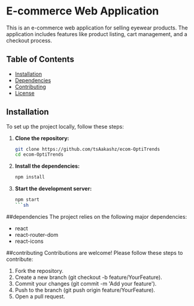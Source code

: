 # E-commerce Web Application

This is an e-commerce web application for selling eyewear products. The application includes features like product listing, cart management, and a checkout process.

## Table of Contents

- [Installation](#installation)
- [Dependencies](#dependencies)
- [Contributing](#contributing)
- [License](#license)

## Installation

To set up the project locally, follow these steps:

1. **Clone the repository:**

   ```sh
   git clone https://github.com/tsAakashz/ecom-OptiTrends
   cd ecom-OptiTrends
   ```
2. **Install the dependencies:**
   ```sh
   npm install
   ```
3. **Start the development server:**
   ```sh
   npm start
   ```sh

   
##dependencies
The project relies on the following major dependencies:

<ul>
  <li>react</li>
  <li>react-router-dom</li>
  <li>react-icons</li>
</ul>

##contributing
Contributions are welcome! Please follow these steps to contribute:
1. Fork the repository.
2. Create a new branch (git checkout -b feature/YourFeature).
3. Commit your changes (git commit -m 'Add your feature').
4. Push to the branch (git push origin feature/YourFeature).
5. Open a pull request.
